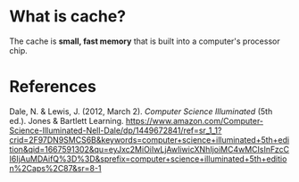  # What is cache?

The cache is **small, fast memory** that is built into a computer's processor chip.

# References
Dale, N. & Lewis, J. (2012, March 2). *Computer Science Illuminated* (5th ed.). Jones & Bartlett Learning. https://www.amazon.com/Computer-Science-Illuminated-Nell-Dale/dp/1449672841/ref=sr_1_1?crid=2F97DN9SMCS6B&keywords=computer+science+illuminated+5th+edition&qid=1667591302&qu=eyJxc2MiOiIwLjAwIiwicXNhIjoiMC4wMCIsInFzcCI6IjAuMDAifQ%3D%3D&sprefix=computer+science+illuminated+5th+edition%2Caps%2C87&sr=8-1
